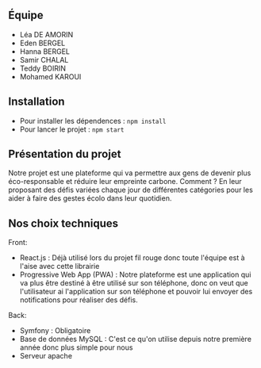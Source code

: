 ## Équipe
* Léa DE AMORIN
* Eden BERGEL
* Hanna BERGEL
* Samir CHALAL
* Teddy BOIRIN
* Mohamed KAROUI

## Installation

* Pour installer les dépendences : ```npm install``` 
* Pour lancer le projet : ```npm start``` 

## Présentation du projet

Notre projet est une plateforme qui va permettre aux gens de devenir plus éco-responsable et réduire leur empreinte carbone. Comment ? En leur proposant des défis variées chaque jour de différentes catégories pour les aider à faire des gestes écolo dans leur quotidien.

## Nos choix techniques

Front: 
* React.js : Déjà utilisé lors du projet fil rouge donc toute l'équipe est à l'aise avec cette librairie
* Progressive Web App (PWA) : Notre plateforme est une application qui va plus être destiné à être utilisé sur son téléphone, donc on veut que l'utilisateur ai l'application sur son téléphone et pouvoir lui envoyer des notifications pour réaliser des défis.

Back:
* Symfony : Obligatoire
* Base de données MySQL : C'est ce qu'on utilise depuis notre première année donc plus simple pour nous
* Serveur apache
